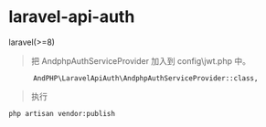 # laravel-api-auth
laravel(>=8)


> 把 AndphpAuthServiceProvider 加入到 config\jwt.php 中。
```
      AndPHP\LaravelApiAuth\AndphpAuthServiceProvider::class,
```
> 执行
```
php artisan vendor:publish
```